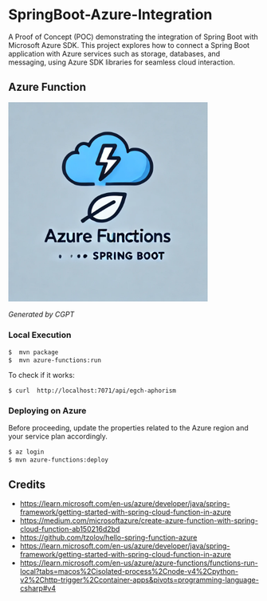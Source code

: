 # SpringBoot-Azure-Integration
A Proof of Concept (POC) demonstrating the integration of Spring Boot with Microsoft Azure SDK. 
This project explores how to connect a Spring Boot application with Azure services such as storage, databases, and messaging, using Azure SDK libraries for seamless cloud interaction.

## Azure Function
<img src="docs/icon.png" alt="Azure Functions and Spring Boot Integration" width="400" />
<p style="text-align: left;"><i>Generated by CGPT</i></p>




### Local Execution
```shell
$  mvn package
$  mvn azure-functions:run
```
To check if it works:
```shell
$ curl  http://localhost:7071/api/egch-aphorism
```

### Deploying on Azure
Before proceeding, update the properties related to the Azure region and your service plan accordingly.
```shell
$ az login
$ mvn azure-functions:deploy
```

## Credits
* https://learn.microsoft.com/en-us/azure/developer/java/spring-framework/getting-started-with-spring-cloud-function-in-azure
* https://medium.com/microsoftazure/create-azure-function-with-spring-cloud-function-ab150216d2bd
* https://github.com/tzolov/hello-spring-function-azure
* https://learn.microsoft.com/en-us/azure/developer/java/spring-framework/getting-started-with-spring-cloud-function-in-azure
* https://learn.microsoft.com/en-us/azure/azure-functions/functions-run-local?tabs=macos%2Cisolated-process%2Cnode-v4%2Cpython-v2%2Chttp-trigger%2Ccontainer-apps&pivots=programming-language-csharp#v4
